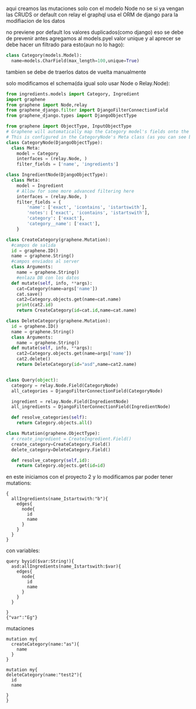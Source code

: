 
aqui creamos las mutaciones solo con el modelo Node
no se si ya vengan las CRUDS or default con relay
el graphql usa el ORM de django para la modifiacion de los datos

no previene por default los valores duplicados(como django)
eso se debe de prevenir antes
agregamos al models.pyel valor unique y al aprecer se debe hacer un filtrado para esto(aun no lo hago):
```python
class Category(models.Model):
  name=models.CharField(max_length=100,unique=True)
```
tambien se debe de traerlos datos de vuelta manualmente

solo modificamos el schema(da igual solo usar Node o Relay.Node):
```python
from ingredients.models import Category, Ingredient
import graphene
from graphene import Node,relay
from graphene_django.filter import DjangoFilterConnectionField
from graphene_django.types import DjangoObjectType

from graphene import ObjectType, InputObjectType
# Graphene will automatically map the Category model's fields onto the CategoryNode.
# This is configured in the CategoryNode's Meta class (as you can see below)
class CategoryNode(DjangoObjectType):
  class Meta:
    model = Category
    interfaces = (relay.Node, )
    filter_fields = ['name', 'ingredients']

class IngredientNode(DjangoObjectType):
  class Meta:
    model = Ingredient
    # Allow for some more advanced filtering here
    interfaces = (relay.Node, )
    filter_fields = {
        'name': ['exact', 'icontains', 'istartswith'],
        'notes': ['exact', 'icontains', 'istartswith'],
        'category': ['exact'],
        'category__name': ['exact'],
    }

class CreateCategory(graphene.Mutation):
  #campos de salida
  id = graphene.ID()
  name = graphene.String()
  #campos enviados al server
  class Arguments:
    name = graphene.String()
    #enlaza DB con los datos
  def mutate(self, info, **args):
    cat=Category(name=args['name'])
    cat.save()
    cat2=Category.objects.get(name=cat.name)
    print(cat2.id)
    return CreateCategory(id=cat.id,name=cat.name)

class DeleteCategory(graphene.Mutation):
  id = graphene.ID()
  name = graphene.String()
  class Arguments:
    name = graphene.String()
  def mutate(self, info, **args):
    cat2=Category.objects.get(name=args['name'])
    cat2.delete()
    return DeleteCategory(id="asd",name=cat2.name)


class Query(object):
  category = relay.Node.Field(CategoryNode)
  all_categories = DjangoFilterConnectionField(CategoryNode)

  ingredient = relay.Node.Field(IngredientNode)
  all_ingredients = DjangoFilterConnectionField(IngredientNode)

  def resolve_categories(self):
    return Category.objects.all()

class Mutation(graphene.ObjectType):
  # create_ingredient = CreateIngredient.Field()
  create_category=CreateCategory.Field()
  delete_category=DeleteCategory.Field()

  def resolve_category(self,id):
    return Category.objects.get(id=id)


```


en este iniciamos con el proyecto 2 y lo modificamos par poder tener mutations:

```
{
  allIngredients(name_Istartswith:"b"){
    edges{
      node{
        id
        name
      }
    }
  }
}
```
con variables:

```
query byyid($var:String!){
  asd:allIngredients(name_Istartswith:$var){
    edges{
      node{
        id
        name
      }
    }
  }
  
}
{"var":"Eg"}
```
mutaciones
```
mutation my{
  createCategory(name:"as"){
    name
  }
}

mutation my{
deleteCategory(name:"test2"){
  id
  name
  
}
}
```